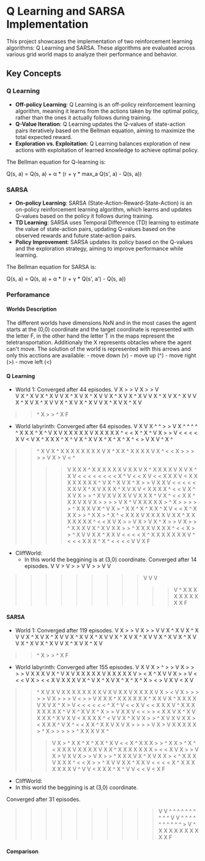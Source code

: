 # Q Learning and SARSA Implementation
This project showcases the implementation of two reinforcement learning algorithms: Q Learning and SARSA. These algorithms are evaluated across various grid world maps to analyze their performance and behavior.

## Key Concepts
### Q Learning
- **Off-policy Learning**: Q Learning is an off-policy reinforcement learning algorithm, meaning it learns from the actions taken by the optimal policy, rather than the ones it actually follows during training.
- **Q-Value Iteration**: Q Learning updates the Q-values of state-action pairs iteratively based on the Bellman equation, aiming to maximize the total expected reward.
- **Exploration vs. Exploitation**: Q Learning balances exploration of new actions with exploitation of learned knowledge to achieve optimal policy.

The Bellman equation for Q-learning is:

Q(s, a) = Q(s, a) + α * (r + γ * max_a Q(s', a) - Q(s, a))

### SARSA
- **On-policy Learning**: SARSA (State-Action-Reward-State-Action) is an on-policy reinforcement learning algorithm, which learns and updates Q-values based on the policy it follows during training.
- **TD Learning**: SARSA uses Temporal Difference (TD) learning to estimate the value of state-action pairs, updating Q-values based on the observed rewards and future state-action pairs.
- **Policy Improvement**: SARSA updates its policy based on the Q-values and the exploration strategy, aiming to improve performance while learning.

The Bellman equation for SARSA is:

Q(s, a) = Q(s, a) + α * (r + γ * Q(s', a') - Q(s, a))

### Perforamance

#### Worlds Description

The different worlds have dimensions NxN and in the most cases the agent starts at the (0,0) coordinate and the target coordinate is represented with the letter F, in the other hand the letter T in the maps represent the teletransportation. Additionaly the X represents obtacles where the agent can't move. 
The solution of the world is represented with this arrows and only this acctions are available:
    - move down (v)
    - move up (^)
    - move right (>)
    - move left (<)

#### Q Learning
- World 1:
Converged after 44 episodes.
 V  X  >  >  V  X  >  >  V <br>
 V  X  ^  X  V  X  ^  X  V 
 V  X  ^  X  V  X  ^  X  V 
 V  X  ^  X  V  X  ^  X  V 
 V  X  ^  X  V  X  ^  X  V 
 V  X  ^  X  V  X  ^  X  V 
 V  X  ^  X  V  X  ^  X  V 
 V  X  ^  X  V  X  ^  X  V 
 >  >  ^  X  >  >  ^  X  F

- World labyrinth:
Converged after 64 episodes.
 V  X  V  X  ^  ^  >  >  V  X  ^  ^  ^  ^  ^  X  X  X  ^  X  ^ 
 V  X  V  X  X  X  X  X  V  X  X  X  X  X  ^  <  <  X  ^  X  ^ 
 V  X  >  >  V  <  <  <  <  X  V  <  V  X  ^  X  X  X  ^  X  ^ 
 V  X  ^  X  V  X  ^  X  ^  X  ^  X  ^  <  >  V  X  V  ^  X  ^ 
 >  >  ^  X  V  X  ^  X  X  X  X  X  X  X  X  V  X  ^  X  X  ^ 
 X  X  X  X  V  X  ^  <  <  X  >  >  >  >  >  V  X  >  V  <  ^ 
 >  >  >  >  V  X  X  X  ^  X  X  X  X  X  X  V  X  X  V  X  ^ 
 X  X  X  X  V  X  V  X  ^  X  V  <  <  <  <  <  <  <  <  X  ^ 
 V  <  <  X  V  <  <  X  X  X  V  <  X  X  X  X  X  X  X  X  ^ 
 V  X  ^  X  V  X  ^  X  >  >  V  X  X  V  <  <  <  <  <  X  X 
 V  X  ^  X  V  X  X  X  ^  X  V  X  V  <  X  X  X  X  ^  <  < 
 V  X  ^  X  V  X  >  >  ^  X  V  X  V  X  X  V  V  X  X  X  ^ 
 V  X  ^  <  <  X  X  ^  X  X  V  X  V  X  >  >  >  >  V  X  ^ 
 V  X  X  X  X  X  >  ^  X  >  >  >  >  >  ^  X  X  X  V  X  ^ 
 >  >  >  V  X  >  ^  X  X  ^  X  ^  X  X  ^  X  V  <  <  X  ^ 
 X  X  X  >  >  ^  X  X  >  ^  X  ^  <  X  X  X  V  X  X  X  X 
 >  V  X  X  ^  X  X  X  X  X  X  X  ^  <  <  X  V  X  >  >  V 
 X  >  V  X  ^  X  >  >  V  X  >  >  ^  X  X  X  V  X  ^  X  V 
 X  X  >  >  ^  X  X  X  V  X  X  X  ^  <  <  X  >  >  ^  X  V 
 V  X  X  ^  X  X  V  <  <  <  <  X  ^  X  X  X  X  X  X  X  V 
 >  >  >  ^  <  <  <  X  X  X  ^  X  ^  <  <  <  <  V  V  X  F

- CliffWorld:
  - In this world the beggining is at (3,0) coordinate.
Converged after 14 episodes.
 V  V  >  V  >  >  V  V  >  >  V  V 
 >  >  >  >  >  >  >  >  >  V  V  V 
 >  >  >  >  >  >  >  >  >  >  >  V 
 ^  X  X  X  X  X  X  X  X  X  X  F

#### SARSA
- World 1:
Converged after 119 episodes.
 V  X  >  >  V  X  >  >  V 
 V  X  ^  X  V  X  ^  X  V 
 V  X  ^  X  V  X  ^  X  V 
 V  X  ^  X  V  X  ^  X  V 
 V  X  ^  X  V  X  ^  X  V 
 V  X  ^  X  V  X  ^  X  V 
 V  X  ^  X  V  X  ^  X  V 
 V  X  ^  X  V  X  ^  X  V 
 >  >  ^  X  >  >  ^  X  F

- World labyrinth:
Converged after 155 episodes.
 V  X  V  X  >  ^  >  >  V  X  >  >  >  >  V  X  X  X  V  X  ^ 
 V  X  V  X  X  X  X  X  V  X  X  X  X  X  V  >  <  X  ^  X  V 
 V  X  >  >  V  <  <  <  V  X  >  <  <  X  V  X  X  X  V  X  ^ 
 V  X  ^  X  V  X  ^  X  ^  X  ^  X  >  <  >  V  X  V  <  X  V 
 >  >  ^  X  V  X  V  X  X  X  X  X  X  X  X  V  X  V  X  X  V 
 X  X  X  X  V  X  >  <  V  X  >  >  >  >  >  V  X  >  >  >  V 
 >  <  >  >  V  X  X  X  ^  X  X  X  X  X  X  ^  X  X  V  X  ^ 
 X  X  X  X  V  X  V  X  ^  X  >  V  <  <  <  <  <  <  ^  X  ^ 
 V  <  <  X  V  <  <  X  X  X  V  ^  X  X  X  X  X  X  X  X  ^ 
 V  X  ^  X  V  X  ^  X  >  >  V  X  X  V  <  <  >  >  <  X  X 
 V  X  ^  X  V  X  X  X  ^  X  V  X  V  <  X  X  X  X  ^  <  V 
 V  X  ^  X  V  X  >  >  ^  X  V  X  V  X  X  >  <  X  X  X  ^ 
 V  X  ^  <  <  X  X  ^  X  X  V  X  V  X  >  >  >  >  V  X  > 
 V  X  X  X  X  X  >  ^  X  >  >  >  >  >  ^  X  X  X  V  X  ^ 
 >  >  >  V  X  >  ^  X  X  ^  X  ^  X  X  ^  X  V  <  <  X  ^ 
 X  X  X  >  >  ^  X  X  >  ^  X  ^  <  X  X  X  V  X  X  X  X 
 >  V  X  X  ^  X  X  X  X  X  X  X  >  <  <  X  V  X  >  >  V 
 X  >  V  X  V  X  >  >  V  X  >  >  ^  X  X  X  V  X  ^  X  V 
 X  X  >  <  ^  X  X  X  V  X  X  X  ^  <  <  X  >  >  ^  X  V 
 V  X  X  ^  X  X  V  <  <  <  <  X  ^  X  X  X  X  X  X  X  V 
 >  >  >  ^  V  V  <  X  X  X  ^  X  ^  V  V  <  <  V  <  X  F

- CliffWorld:
- In this world the beggining is at (3,0) coordinate.
  
Converged after 31 episodes.
 >  >  >  >  >  >  >  >  >  >  V  V 
 ^  ^  ^  ^  ^  ^  ^  ^  ^  ^  V  V 
 ^  ^  ^  ^  ^  ^  ^  ^  ^  ^  >  V 
 ^  X  X  X  X  X  X  X  X  X  X  F

#### Comparison

